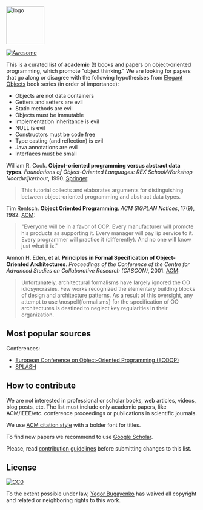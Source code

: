 <img alt="logo" src="https://www.objectionary.com/cactus.svg" height="100px" />

[![Awesome](https://cdn.rawgit.com/sindresorhus/awesome/d7305f38d29fed78fa85652e3a63e154dd8e8829/media/badge.svg)](https://github.com/sindresorhus/awesome)

This is a curated list of **academic** (!) books and papers on
object-oriented programming, which promote "object thinking."
We are looking for papers that go along or disagree with the following
hypothesises from [Elegant Objects](http://www.yegor256.com/elegant-objects.html)
book series (in order of importance):

  * Objects are not data containers
  * Getters and setters are evil
  * Static methods are evil
  * Objects must be immutable
  * Implementation inheritance is evil
  * NULL is evil
  * Constructors must be code free
  * Type casting (and reflection) is evil
  * Java annotations are evil
  * Interfaces must be small

William R. Cook.
**Object-oriented programming versus abstract data types**.
_Foundations of Object-Oriented Languages: REX School/Workshop Noordwijkerhout_, 1990.
[Springer](https://link.springer.com/chapter/10.1007/BFb0019443):
> This tutorial collects and elaborates arguments for distinguishing between object-oriented programming and abstract data types.

Tim Rentsch.
**Object Oriented Programming**.
_ACM SIGPLAN Notices_, 17(9), 1982.
[ACM](https://dl.acm.org/doi/pdf/10.1145/947955.947961):
> "Everyone will be in a favor of OOP. Every manufacturer will promote his products as supporting it. Every manager will pay lip service to it. Every programmer will practice it (differently). And no one will know just what it is."

Amnon H. Eden, et al.
**Principles in Formal Specification of Object-Oriented Architectures**.
_Proceedings of the Conference of the Centre for Advanced Studies on Collaborative Research (CASCON)_, 2001.
[ACM](https://dl.acm.org/doi/10.5555/782096.782099):
> Unfortunately, architectural formalisms have largely ignored the OO idiosyncrasies. Few works recognized the elementary building blocks of design and architecture patterns. As a result of this oversight, any attempt to use \nospell{formalisms} for the specification of OO architectures is destined to neglect key regularities in their organization.

## Most popular sources

Conferences:

  * [European Conference on Object-Oriented Programming (ECOOP)](http://www.ecoop.org/)
  * [SPLASH](https://www.splashcon.org/)

## How to contribute

We are not interested in professional or scholar
books, web articles, videos, blog posts, etc. The list must include
only academic papers, like ACM/IEEE/etc. conference proceedings or
publications in scientific journals.

We use [ACM citation style](http://www.acm.org/publications/authors/reference-formatting) with a bolder font for titles.

To find new papers we recommend to use
[Google Scholar](https://scholar.google.com.ua/schhp).

Please, read [contribution guidelines](https://github.com/sindresorhus/awesome/blob/master/contributing.md)
before submitting changes to this list.

## License

[![CC0](https://i.creativecommons.org/p/zero/1.0/88x31.png)](https://creativecommons.org/publicdomain/zero/1.0/)

To the extent possible under law, [Yegor Bugayenko](http://www.yegor256.com)
has waived all copyright and related or neighboring rights to this work.
